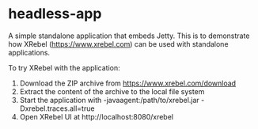 # headless-app
A simple standalone application that embeds Jetty. This is to demonstrate how XRebel (https://www.xrebel.com) can be used with standalone applications.

To try XRebel with the application:
1. Download the ZIP archive from https://www.xrebel.com/download
2. Extract the content of the archive to the local file system
3. Start the application with -javaagent:/path/to/xrebel.jar -Dxrebel.traces.all=true
4. Open XRebel UI at http://localhost:8080/xrebel 
